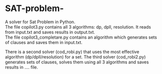 # SAT-problem-
A solver for Sat Problem in Python.  
The file copilot3.py contains all 3 algorithms: dp, dpll, resolution. It reads from input.txt and saves results in output.txt.  
The file copilot3_completare.py contains an algorithm which generates sets of clauses and saves them in input.txt.  

There is a second solver (cod_robi.py) that uses the most effective algorithm (dp/dpll/resolution) for a set. 
The third solver (cod_robi2.py) generates sets of clauses, solves them using all 3 algorithms and saves results in .... file.


